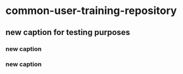 # common-user-training-repository
## new caption for testing purposes
### new caption
### new caption